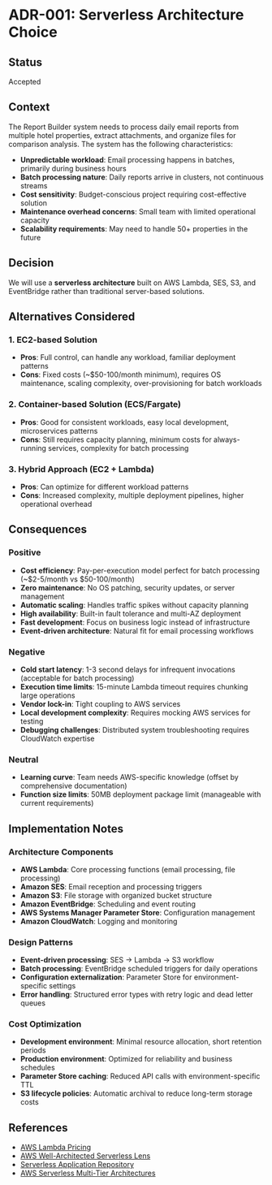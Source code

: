 # ADR-001: Serverless Architecture Choice

## Status
Accepted

## Context

The Report Builder system needs to process daily email reports from multiple hotel properties, extract attachments, and organize files for comparison analysis. The system has the following characteristics:

- **Unpredictable workload**: Email processing happens in batches, primarily during business hours
- **Batch processing nature**: Daily reports arrive in clusters, not continuous streams
- **Cost sensitivity**: Budget-conscious project requiring cost-effective solution
- **Maintenance overhead concerns**: Small team with limited operational capacity
- **Scalability requirements**: May need to handle 50+ properties in the future

## Decision

We will use a **serverless architecture** built on AWS Lambda, SES, S3, and EventBridge rather than traditional server-based solutions.

## Alternatives Considered

### 1. EC2-based Solution
- **Pros**: Full control, can handle any workload, familiar deployment patterns
- **Cons**: Fixed costs (~$50-100/month minimum), requires OS maintenance, scaling complexity, over-provisioning for batch workloads

### 2. Container-based Solution (ECS/Fargate)
- **Pros**: Good for consistent workloads, easy local development, microservices patterns
- **Cons**: Still requires capacity planning, minimum costs for always-running services, complexity for batch processing

### 3. Hybrid Approach (EC2 + Lambda)
- **Pros**: Can optimize for different workload patterns
- **Cons**: Increased complexity, multiple deployment pipelines, higher operational overhead

## Consequences

### Positive
- **Cost efficiency**: Pay-per-execution model perfect for batch processing (~$2-5/month vs $50-100/month)
- **Zero maintenance**: No OS patching, security updates, or server management
- **Automatic scaling**: Handles traffic spikes without capacity planning
- **High availability**: Built-in fault tolerance and multi-AZ deployment
- **Fast development**: Focus on business logic instead of infrastructure
- **Event-driven architecture**: Natural fit for email processing workflows

### Negative
- **Cold start latency**: 1-3 second delays for infrequent invocations (acceptable for batch processing)
- **Execution time limits**: 15-minute Lambda timeout requires chunking large operations
- **Vendor lock-in**: Tight coupling to AWS services
- **Local development complexity**: Requires mocking AWS services for testing
- **Debugging challenges**: Distributed system troubleshooting requires CloudWatch expertise

### Neutral
- **Learning curve**: Team needs AWS-specific knowledge (offset by comprehensive documentation)
- **Function size limits**: 50MB deployment package limit (manageable with current requirements)

## Implementation Notes

### Architecture Components
- **AWS Lambda**: Core processing functions (email processing, file processing)
- **Amazon SES**: Email reception and processing triggers
- **Amazon S3**: File storage with organized bucket structure
- **Amazon EventBridge**: Scheduling and event routing
- **AWS Systems Manager Parameter Store**: Configuration management
- **Amazon CloudWatch**: Logging and monitoring

### Design Patterns
- **Event-driven processing**: SES → Lambda → S3 workflow
- **Batch processing**: EventBridge scheduled triggers for daily operations
- **Configuration externalization**: Parameter Store for environment-specific settings
- **Error handling**: Structured error types with retry logic and dead letter queues

### Cost Optimization
- **Development environment**: Minimal resource allocation, short retention periods
- **Production environment**: Optimized for reliability and business schedules
- **Parameter Store caching**: Reduced API calls with environment-specific TTL
- **S3 lifecycle policies**: Automatic archival to reduce long-term storage costs

## References
- [AWS Lambda Pricing](https://aws.amazon.com/lambda/pricing/)
- [AWS Well-Architected Serverless Lens](https://docs.aws.amazon.com/wellarchitected/latest/serverless-applications-lens/welcome.html)
- [Serverless Application Repository](https://aws.amazon.com/serverless/serverlessrepo/)
- [AWS Serverless Multi-Tier Architectures](https://docs.aws.amazon.com/whitepapers/latest/serverless-multi-tier-architectures-api-gateway-lambda/welcome.html) 